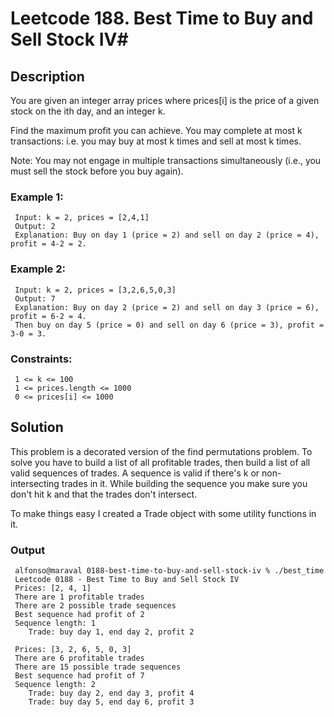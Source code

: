 # Leetcode 188. Best Time to Buy and Sell Stock IV#

## Description ##
You are given an integer array prices where prices[i] is the price of a given stock on the ith day, and an integer k.

Find the maximum profit you can achieve. You may complete at most k transactions: i.e. you may buy at most k times and sell at most k times.

Note: You may not engage in multiple transactions simultaneously (i.e., you must sell the stock before you buy again).

 

### Example 1: ###

     Input: k = 2, prices = [2,4,1]
     Output: 2
     Explanation: Buy on day 1 (price = 2) and sell on day 2 (price = 4), profit = 4-2 = 2.


### Example 2: ###

     Input: k = 2, prices = [3,2,6,5,0,3]
     Output: 7
     Explanation: Buy on day 2 (price = 2) and sell on day 3 (price = 6), profit = 6-2 = 4.
     Then buy on day 5 (price = 0) and sell on day 6 (price = 3), profit = 3-0 = 3.
 

### Constraints: ###

     1 <= k <= 100
     1 <= prices.length <= 1000
     0 <= prices[i] <= 1000

## Solution ##

This problem is a decorated version of the find permutations problem.   To solve you have to build a list of all profitable trades, then build a list of all valid sequences of trades.  A sequence is valid if there's k or non-intersecting trades in it.  While building the sequence you make sure you don't hit k and that the trades don't intersect.

To make things easy I created a Trade object with some utility functions in it.

### Output ###
     alfonso@maraval 0188-best-time-to-buy-and-sell-stock-iv % ./best_time
     Leetcode 0188 - Best Time to Buy and Sell Stock IV
     Prices: [2, 4, 1]
     There are 1 profitable trades
     There are 2 possible trade sequences
     Best sequence had profit of 2
     Sequence length: 1
     	Trade: buy day 1, end day 2, profit 2
     
     Prices: [3, 2, 6, 5, 0, 3]
     There are 6 profitable trades
     There are 15 possible trade sequences
     Best sequence had profit of 7
     Sequence length: 2
     	Trade: buy day 2, end day 3, profit 4
     	Trade: buy day 5, end day 6, profit 3

